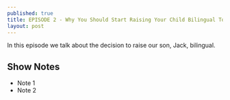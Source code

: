 ```yaml
---
published: true
title: EPISODE 2 - Why You Should Start Raising Your Child Bilingual Today
layout: post
---
```

In this episode we talk about the decision to raise our son, Jack, bilingual.

## Show Notes
- Note 1
- Note 2
